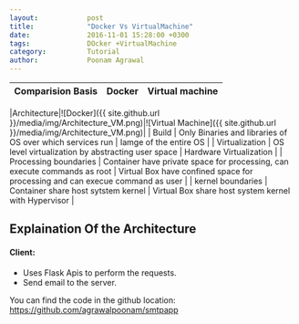```yaml
---
layout:            post
title:             "Docker Vs VirtualMachine"
date:              2016-11-01 15:28:00 +0300
tags:              DOcker +VirtualMachine
category:          Tutorial
author:            Poonam Agrawal
---
```


<!-- <div>

<br>
</div>|
<div>
<br>
<form>
	<label img src="{{ site.github.url }}/media/img/Architecture_Docker.png" />
<figcaption>Architecture Docker</figcaption>
</label>
<label>
<figure>
<img src="{{ site.github.url }}/media/img/Architecture_VM.png" />
<figcaption>Architecture VM</figcaption>
</figure>
</label>
</form>
</div> -->

|Comparision Basis | Docker | Virtual machine |
| :---         |     :---     |          :--- |

|Architecture|![Docker]({{ site.github.url }}/media/img/Architecture_VM.png)|![Virtual Machine]({{ site.github.url }}/media/img/Architecture_VM.png)|
| Build   | Only Binaries and libraries of OS over which services run | Iamge of the entire OS    |
|  Virtualization  |  OS level virtualization by abstracting user space       | Hardware Virtualization    |
| Processing boundaries   | Container have private space for processing, can execute commands as root   |  Virtual Box have confined space for processing and can execue command as user   |
| kernel boundaries   | Container share host sytstem kernel   |  Virtual Box share host system kernel with Hypervisor   |


## Explaination Of the Architecture






#### Client:

- Uses Flask Apis to perform the requests.
- Send email to the server.



You can find the code in the github location: <a href="https://github.com/agrawalpoonam/smtpapp">
https://github.com/agrawalpoonam/smtpapp
</a>

